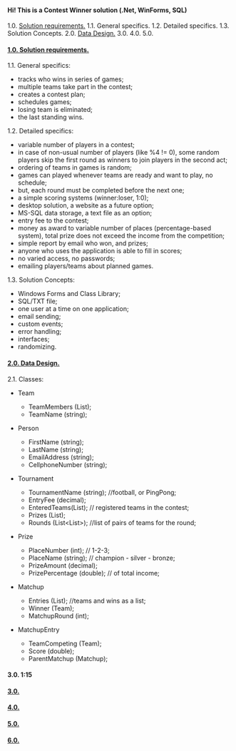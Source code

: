 #### Hi! This is a Contest Winner solution (.Net, WinForms, SQL) 

1.0. [Solution requirements.](#01)
	1.1. General specifics.
	1.2. Detailed specifics.
	1.3. Solution Concepts.
2.0. [Data Design.](#02)
3.0. [  ](#03)
4.0. [  ](#04)
5.0. [  ](#05)

#### <a href='#01' id='01' class='anchor' aria-hidden='true'>1.0. Solution requirements.</a>

1.1. General specifics:
- tracks who wins in series of games;
- multiple teams take part in the contest;
- creates a contest plan;
- schedules games;
- losing team is eliminated;
- the last standing wins.

1.2. Detailed specifics:
- variable number of players in a contest;
- in case of non-usual number of players (like %4 != 0), some random players skip the first round as winners to join players in the second act;
- ordering of teams in games is random;
- games can played whenever teams are ready and want to play, no schedule;
- but, each round must be completed before the next one;
- a simple scoring systems (winner:loser, 1:0);
- desktop solution, a website as a future option;
- MS-SQL data storage, a text file as an option;
- entry fee to the contest;
- money as award to variable number of places (percentage-based system), total prize does not exceed the income from the competition;
- simple report by email who won, and prizes;
- anyone who uses the application is able to fill in scores;
- no varied access, no passwords;
- emailing players/teams about planned games.

1.3. Solution Concepts:
- Windows Forms and Class Library;
- SQL/TXT file;
- one user at a time on one application;
- email sending;
- custom events;
- error handling;
- interfaces;
- randomizing.

#### <a href='#02' id='02' class='anchor' aria-hidden='true'>2.0. Data Design.</a>

2.1. Classes:

- Team
  - TeamMembers (List<Person>);
  - TeamName (string);

- Person
  - FirstName (string);
  - LastName (string);
  - EmailAddress (string);
  - CellphoneNumber (string);

- Tournament
  - TournamentName (string); //football, or PingPong;
  - EntryFee (decimal);
  - EnteredTeams(List<Team>); // registered teams in the contest;
  - Prizes (List<Prize>);
  - Rounds (List<List<Matchup>>); //list of pairs of teams for the round;

- Prize
  - PlaceNumber (int); // 1-2-3;
  - PlaceName (string); // champion - silver - bronze;
  - PrizeAmount (decimal);
  - PrizePercentage (double); // of total income;

- Matchup
  - Entries (List<MatchupEntry>); //teams and wins as a list;
  - Winner (Team);
  - MatchupRound (int);

- MatchupEntry
  - TeamCompeting (Team);
  - Score (double);
  - ParentMatchup (Matchup);

#### 3.0. 1:15

#### <a href='#03' id='03' class='anchor' aria-hidden='true'>3.0. </a>
#### <a href='#04' id='04' class='anchor' aria-hidden='true'>4.0. </a>
#### <a href='#05' id='05' class='anchor' aria-hidden='true'>5.0. </a>
#### <a href='#06' id='06' class='anchor' aria-hidden='true'>6.0. </a>